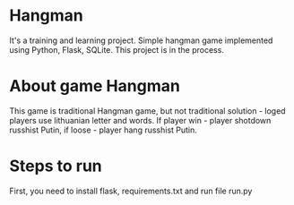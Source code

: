 # Hangman

It's a training and learning project. Simple hangman game implemented using Python, Flask, SQLite. This project is in the process.

# About game Hangman

This game is traditional Hangman game, but not traditional solution - loged players use lithuanian letter and words. If player win - player shotdown russhist Putin, if loose - player hang russhist Putin.

# Steps to run

First, you need to install flask, requirements.txt and run file run.py
